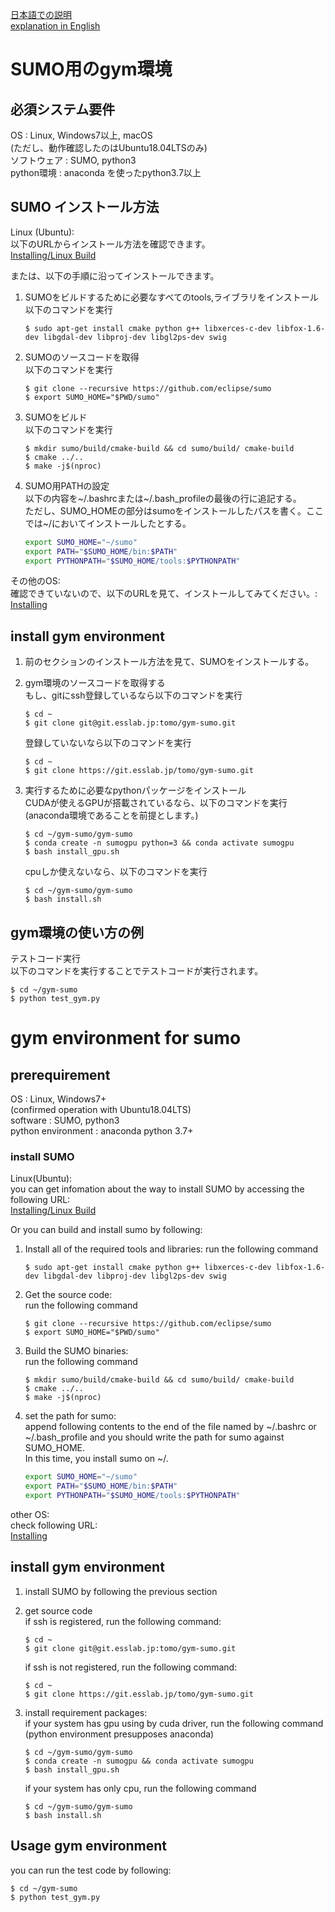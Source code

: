 [日本語での説明](#SUMO用のgym環境)  
[explanation in English](#gym-environment-for-sumo)
# SUMO用のgym環境

## 必須システム要件
OS : Linux, Windows7以上, macOS  
(ただし、動作確認したのはUbuntu18.04LTSのみ)  
ソフトウェア : SUMO, python3  
python環境 : anaconda を使ったpython3.7以上

## SUMO インストール方法
Linux (Ubuntu):  
以下のURLからインストール方法を確認できます。  
[Installing/Linux Build](https://sumo.dlr.de/docs/Installing/Linux_Build.html)

または、以下の手順に沿ってインストールできます。
1. SUMOをビルドするために必要なすべてのtools,ライブラリをインストール  
   以下のコマンドを実行

    ```
    $ sudo apt-get install cmake python g++ libxerces-c-dev libfox-1.6-dev libgdal-dev libproj-dev libgl2ps-dev swig
    ```

1. SUMOのソースコードを取得  
   以下のコマンドを実行

    ```
    $ git clone --recursive https://github.com/eclipse/sumo
    $ export SUMO_HOME="$PWD/sumo"
    ```

1. SUMOをビルド  
   以下のコマンドを実行

    ```
    $ mkdir sumo/build/cmake-build && cd sumo/build/ cmake-build
    $ cmake ../..
    $ make -j$(nproc)
    ```

1. SUMO用PATHの設定  
   以下の内容を~/.bashrcまたは~/.bash_profileの最後の行に追記する。  
   ただし、SUMO_HOMEの部分はsumoをインストールしたパスを書く。ここでは~/においてインストールしたとする。

    ```sh
    export SUMO_HOME="~/sumo"
    export PATH="$SUMO_HOME/bin:$PATH"
    export PYTHONPATH="$SUMO_HOME/tools:$PYTHONPATH"
    ```

その他のOS:  
確認できていないので、以下のURLを見て、インストールしてみてください。:  
[Installing](https://sumo.dlr.de/docs/Installing.html)

## install gym environment
1. 前のセクションのインストール方法を見て、SUMOをインストールする。
1. gym環境のソースコードを取得する  
    もし、gitにssh登録しているなら以下のコマンドを実行

    ```
    $ cd ~
    $ git clone git@git.esslab.jp:tomo/gym-sumo.git
    ```

    登録していないなら以下のコマンドを実行

    ```
    $ cd ~
    $ git clone https://git.esslab.jp/tomo/gym-sumo.git
    ```

1. 実行するために必要なpythonパッケージをインストール  
   CUDAが使えるGPUが搭載されているなら、以下のコマンドを実行  
   (anaconda環境であることを前提とします。)

    ```
    $ cd ~/gym-sumo/gym-sumo
    $ conda create -n sumogpu python=3 && conda activate sumogpu
    $ bash install_gpu.sh
    ```

   cpuしか使えないなら、以下のコマンドを実行

    ```
    $ cd ~/gym-sumo/gym-sumo
    $ bash install.sh
    ```

## gym環境の使い方の例
テストコード実行  
以下のコマンドを実行することでテストコードが実行されます。

```
$ cd ~/gym-sumo
$ python test_gym.py
```

# gym environment for sumo

## prerequirement
OS : Linux, Windows7+  
(confirmed operation with Ubuntu18.04LTS)  
software : SUMO, python3  
python environment : anaconda python 3.7+  

### install SUMO
Linux(Ubuntu):  
you can get infomation about the way to install SUMO by accessing the following URL:  
[Installing/Linux Build](https://sumo.dlr.de/docs/Installing/Linux_Build.html)

Or you can build and install sumo by following:
1. Install all of the required tools and libraries: 
   run the following command

    ```
    $ sudo apt-get install cmake python g++ libxerces-c-dev libfox-1.6-dev libgdal-dev libproj-dev libgl2ps-dev swig
    ```

1. Get the source code:  
   run the following command

    ```
    $ git clone --recursive https://github.com/eclipse/sumo
    $ export SUMO_HOME="$PWD/sumo"
    ```

1. Build the SUMO binaries:  
   run the following command

    ```
    $ mkdir sumo/build/cmake-build && cd sumo/build/ cmake-build
    $ cmake ../..
    $ make -j$(nproc)
    ```

1. set the path for sumo:  
   append following contents to the end of the file named by ~/.bashrc or ~/.bash_profile
   and you should write the path for sumo against SUMO_HOME.   
   In this time, you install sumo on ~/.

    ```sh
    export SUMO_HOME="~/sumo"
    export PATH="$SUMO_HOME/bin:$PATH"
    export PYTHONPATH="$SUMO_HOME/tools:$PYTHONPATH"
    ```

other OS:  
check following URL:  
[Installing](https://sumo.dlr.de/docs/Installing.html)

## install gym environment
1. install SUMO by following the previous section
1. get source code  
    if ssh is registered, run the following command:
    
    ```
    $ cd ~
    $ git clone git@git.esslab.jp:tomo/gym-sumo.git
    ```
    
    if ssh is not registered, run the following command:
    
    ```
    $ cd ~
    $ git clone https://git.esslab.jp/tomo/gym-sumo.git
    ```

1. install requirement packages:  
   if your system has gpu using by cuda driver, run the following command  
   (python environment presupposes anaconda)

    ```
    $ cd ~/gym-sumo/gym-sumo
    $ conda create -n sumogpu && conda activate sumogpu
    $ bash install_gpu.sh
    ```

   if your system has only cpu, run the following command

    ```
    $ cd ~/gym-sumo/gym-sumo
    $ bash install.sh
    ```

## Usage gym environment
you can run the test code by following:

```
$ cd ~/gym-sumo
$ python test_gym.py
```
